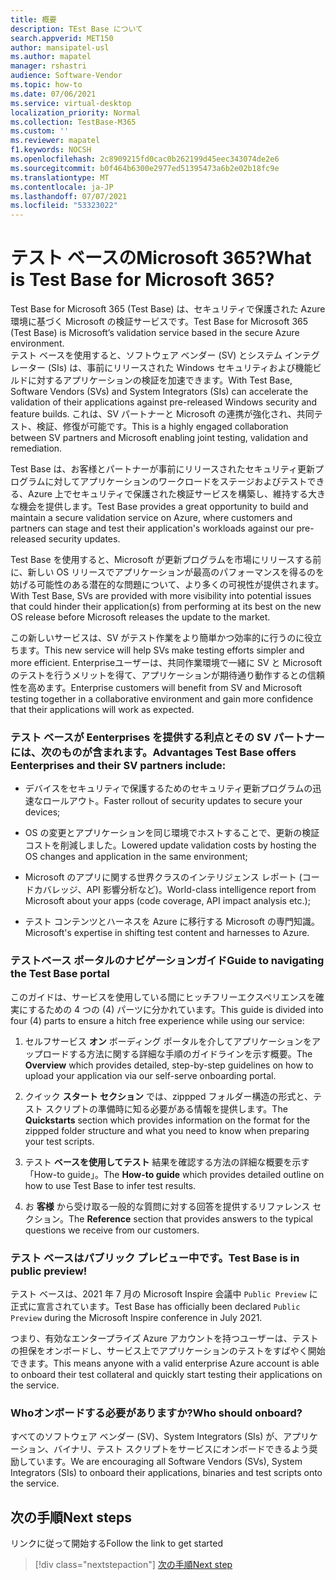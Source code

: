```yaml
---
title: 概要
description: TEst Base について
search.appverid: MET150
author: mansipatel-usl
ms.author: mapatel
manager: rshastri
audience: Software-Vendor
ms.topic: how-to
ms.date: 07/06/2021
ms.service: virtual-desktop
localization_priority: Normal
ms.collection: TestBase-M365
ms.custom: ''
ms.reviewer: mapatel
f1.keywords: NOCSH
ms.openlocfilehash: 2c8909215fd0cac0b262199d45eec343074de2e6
ms.sourcegitcommit: b0f464b6300e2977ed51395473a6b2e02b18fc9e
ms.translationtype: MT
ms.contentlocale: ja-JP
ms.lasthandoff: 07/07/2021
ms.locfileid: "53323022"
---
```

# <a name="what-is-test-base-for-microsoft-365"></a><span data-ttu-id="6e10e-103">テスト ベースのMicrosoft 365?</span><span class="sxs-lookup"><span data-stu-id="6e10e-103">What is Test Base for Microsoft 365?</span></span> 

<span data-ttu-id="6e10e-104">Test Base for Microsoft 365 (Test Base) は、セキュリティで保護された Azure 環境に基づく Microsoft の検証サービスです。</span><span class="sxs-lookup"><span data-stu-id="6e10e-104">Test Base for Microsoft 365 (Test Base) is Microsoft’s validation service based in the secure Azure environment.</span></span>  
<span data-ttu-id="6e10e-105">テスト ベースを使用すると、ソフトウェア ベンダー (SV) とシステム インテグレーター (SIs) は、事前にリリースされた Windows セキュリティおよび機能ビルドに対するアプリケーションの検証を加速できます。</span><span class="sxs-lookup"><span data-stu-id="6e10e-105">With Test Base, Software Vendors (SVs) and System Integrators (SIs) can accelerate the validation of their applications against pre-released Windows security and feature builds.</span></span> <span data-ttu-id="6e10e-106">これは、SV パートナーと Microsoft の連携が強化され、共同テスト、検証、修復が可能です。</span><span class="sxs-lookup"><span data-stu-id="6e10e-106">This is a highly engaged collaboration between SV partners and Microsoft enabling joint testing, validation and remediation.</span></span>

<span data-ttu-id="6e10e-107">Test Base は、お客様とパートナーが事前にリリースされたセキュリティ更新プログラムに対してアプリケーションのワークロードをステージおよびテストできる、Azure 上でセキュリティで保護された検証サービスを構築し、維持する大きな機会を提供します。</span><span class="sxs-lookup"><span data-stu-id="6e10e-107">Test Base provides a great opportunity to build and maintain a secure validation service on Azure, where customers and partners can stage and test their application's workloads against our pre-released security updates.</span></span>

<span data-ttu-id="6e10e-108">Test Base を使用すると、Microsoft が更新プログラムを市場にリリースする前に、新しい OS リリースでアプリケーションが最高のパフォーマンスを得るのを妨げる可能性のある潜在的な問題について、より多くの可視性が提供されます。</span><span class="sxs-lookup"><span data-stu-id="6e10e-108">With Test Base, SVs are provided with more visibility into potential issues that could hinder their application(s) from performing at its best on the new OS release before Microsoft releases the update to the market.</span></span>

<span data-ttu-id="6e10e-109">この新しいサービスは、SV がテスト作業をより簡単かつ効率的に行うのに役立ちます。</span><span class="sxs-lookup"><span data-stu-id="6e10e-109">This new service will help SVs make testing efforts simpler and more efficient.</span></span> <span data-ttu-id="6e10e-110">Enterpriseユーザーは、共同作業環境で一緒に SV と Microsoft のテストを行うメリットを得て、アプリケーションが期待通り動作するとの信頼性を高めます。</span><span class="sxs-lookup"><span data-stu-id="6e10e-110">Enterprise customers will benefit from SV and Microsoft testing together in a collaborative environment and gain more confidence that their applications will work as expected.</span></span> 

### <a name="advantages-test-base-offers-eenterprises-and-their-sv-partners-include"></a><span data-ttu-id="6e10e-111">テスト ベースが Eenterprises を提供する利点とその SV パートナーには、次のものが含まれます。</span><span class="sxs-lookup"><span data-stu-id="6e10e-111">Advantages Test Base offers Eenterprises and their SV partners include:</span></span> 
 
  * <span data-ttu-id="6e10e-112">デバイスをセキュリティで保護するためのセキュリティ更新プログラムの迅速なロールアウト。</span><span class="sxs-lookup"><span data-stu-id="6e10e-112">Faster rollout of security updates to secure your devices;</span></span> 
 
  * <span data-ttu-id="6e10e-113">OS の変更とアプリケーションを同じ環境でホストすることで、更新の検証コストを削減しました。</span><span class="sxs-lookup"><span data-stu-id="6e10e-113">Lowered update validation costs by hosting the OS changes and application in the same environment;</span></span> 
  
  * <span data-ttu-id="6e10e-114">Microsoft のアプリに関する世界クラスのインテリジェンス レポート (コードカバレッジ、API 影響分析など)。</span><span class="sxs-lookup"><span data-stu-id="6e10e-114">World-class intelligence report from Microsoft about your apps (code coverage, API impact analysis etc.);</span></span> 
  
  * <span data-ttu-id="6e10e-115">テスト コンテンツとハーネスを Azure に移行する Microsoft の専門知識。</span><span class="sxs-lookup"><span data-stu-id="6e10e-115">Microsoft's expertise in shifting test content and harnesses to Azure.</span></span> 


### <a name="guide-to-navigating-the-test-base-portal"></a><span data-ttu-id="6e10e-116">テストベース ポータルのナビゲーションガイド</span><span class="sxs-lookup"><span data-stu-id="6e10e-116">Guide to navigating the Test Base portal</span></span>

<span data-ttu-id="6e10e-117">このガイドは、サービスを使用している間にヒッチフリーエクスペリエンスを確実にするための 4 つの (4) パーツに分かれています。</span><span class="sxs-lookup"><span data-stu-id="6e10e-117">This guide is divided into four (4) parts to ensure a hitch free experience while using our service:</span></span>

1. <span data-ttu-id="6e10e-118">セルフサービス **オン** ボーディング ポータルを介してアプリケーションをアップロードする方法に関する詳細な手順のガイドラインを示す概要。</span><span class="sxs-lookup"><span data-stu-id="6e10e-118">The **Overview** which provides detailed, step-by-step guidelines on how to upload your application via our self-serve onboarding portal.</span></span> 

2. <span data-ttu-id="6e10e-119">クイック **スタート セクション** では、zippped フォルダー構造の形式と、テスト スクリプトの準備時に知る必要がある情報を提供します。</span><span class="sxs-lookup"><span data-stu-id="6e10e-119">The **Quickstarts** section which provides information on the format for the zippped folder structure and what you need to know when preparing your test scripts.</span></span>

3. <span data-ttu-id="6e10e-120">テスト **ベースを使用してテスト** 結果を確認する方法の詳細な概要を示す「How-to guide」。</span><span class="sxs-lookup"><span data-stu-id="6e10e-120">The **How-to guide** which provides detailed outline on how to use Test Base to infer test results.</span></span>

4. <span data-ttu-id="6e10e-121">お **客様** から受け取る一般的な質問に対する回答を提供するリファレンス セクション。</span><span class="sxs-lookup"><span data-stu-id="6e10e-121">The **Reference** section that provides answers to the typical questions we receive from our customers.</span></span>

### <a name="test-base-is-in-public-preview"></a><span data-ttu-id="6e10e-122">テスト ベースはパブリック プレビュー中です。</span><span class="sxs-lookup"><span data-stu-id="6e10e-122">Test Base is in public preview!</span></span>

<span data-ttu-id="6e10e-123">テスト ベースは、2021 年 7 月の Microsoft Inspire 会議中 ```Public Preview``` に正式に宣言されています。</span><span class="sxs-lookup"><span data-stu-id="6e10e-123">Test Base has officially been declared ```Public Preview``` during the Microsoft Inspire conference in July 2021.</span></span> 

<span data-ttu-id="6e10e-124">つまり、有効なエンタープライズ Azure アカウントを持つユーザーは、テストの担保をオンボードし、サービス上でアプリケーションのテストをすばやく開始できます。</span><span class="sxs-lookup"><span data-stu-id="6e10e-124">This means anyone with a valid enterprise Azure account is able to onboard their test collateral and quickly start testing their applications on the service.</span></span>

### <a name="who-should-onboard"></a><span data-ttu-id="6e10e-125">Whoオンボードする必要がありますか?</span><span class="sxs-lookup"><span data-stu-id="6e10e-125">Who should onboard?</span></span>

<span data-ttu-id="6e10e-126">すべてのソフトウェア ベンダー (SV)、System Integrators (SIs) が、アプリケーション、バイナリ、テスト スクリプトをサービスにオンボードできるよう奨励しています。</span><span class="sxs-lookup"><span data-stu-id="6e10e-126">We are encouraging all Software Vendors (SVs), System Integrators (SIs) to onboard their applications, binaries and test scripts onto the service.</span></span>

## <a name="next-steps"></a><span data-ttu-id="6e10e-127">次の手順</span><span class="sxs-lookup"><span data-stu-id="6e10e-127">Next steps</span></span>

<span data-ttu-id="6e10e-128">リンクに従って開始する</span><span class="sxs-lookup"><span data-stu-id="6e10e-128">Follow the link to get started</span></span>
> [!div class="nextstepaction"]
> [<span data-ttu-id="6e10e-129">次の手順</span><span class="sxs-lookup"><span data-stu-id="6e10e-129">Next step</span></span>](createaccount.md)

